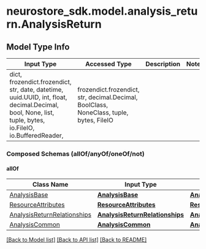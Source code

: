 # neurostore_sdk.model.analysis_return.AnalysisReturn

## Model Type Info
Input Type | Accessed Type | Description | Notes
------------ | ------------- | ------------- | -------------
dict, frozendict.frozendict, str, date, datetime, uuid.UUID, int, float, decimal.Decimal, bool, None, list, tuple, bytes, io.FileIO, io.BufferedReader,  | frozendict.frozendict, str, decimal.Decimal, BoolClass, NoneClass, tuple, bytes, FileIO |  | 

### Composed Schemas (allOf/anyOf/oneOf/not)
#### allOf
Class Name | Input Type | Accessed Type | Description | Notes
------------- | ------------- | ------------- | ------------- | -------------
[AnalysisBase](AnalysisBase.md) | [**AnalysisBase**](AnalysisBase.md) | [**AnalysisBase**](AnalysisBase.md) |  | 
[ResourceAttributes](ResourceAttributes.md) | [**ResourceAttributes**](ResourceAttributes.md) | [**ResourceAttributes**](ResourceAttributes.md) |  | 
[AnalysisReturnRelationships](AnalysisReturnRelationships.md) | [**AnalysisReturnRelationships**](AnalysisReturnRelationships.md) | [**AnalysisReturnRelationships**](AnalysisReturnRelationships.md) |  | 
[AnalysisCommon](AnalysisCommon.md) | [**AnalysisCommon**](AnalysisCommon.md) | [**AnalysisCommon**](AnalysisCommon.md) |  | 

[[Back to Model list]](../../README.md#documentation-for-models) [[Back to API list]](../../README.md#documentation-for-api-endpoints) [[Back to README]](../../README.md)

